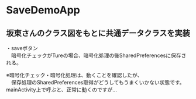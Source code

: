 # SaveDemoApp

## 坂東さんのクラス図をもとに共通データクラスを実装  

・saveボタン  
　暗号化チェックがTureの場合、暗号化処理の後SharedPreferencesに保存される。  
 
 ※暗号化チェック・暗号化処理は、動くことを確認したが、  
 　保存処理のSharedPreferences取得がどうしてもうまくいかない状態です。  
   mainActivity上で呼ぶと、正常に動くのですが...
   
